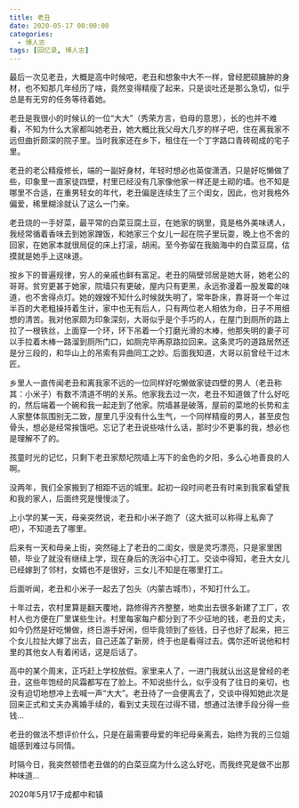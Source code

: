 ```yaml
---
title: 老丑
date: 2020-05-17 00:00:00
categories:
  - 博人志
tags: [回忆录, 博人志]
---
```


最后一次见老丑，大概是高中时候吧，老丑和想象中大不一样，曾经肥硕臃肿的身材，也不知那几年经历了啥，竟然变得精瘦了起来，只是谈吐还是那么急切，似乎总是有无穷的任务等待着她。

老丑是我很小的时候认的一位“大大”（秀荣方言，伯母的意思），长的也并不难看，不知为什么大家都叫她老丑，她大概比我父母大几岁的样子吧，住在离我家不远但曲折颇深的院子里。当时我家还在乡下，租住在一个丁字路口青砖砌成的宅子里。

老丑的老公精瘦修长，端的一副好身材，年轻时想必也英俊潇洒，只是好吃懒做了些，印象里一直家徒四壁，村里已经没有几家像他家一样还是土砌的墙。也不知是哪里不合适，在重男轻女的年代，老丑偏是连续生了三个闺女，因此，也对我格外偏爱，稀里糊涂就认了这么一门亲。

<!-- more -->

老丑烧的一手好菜，最平常的白菜豆腐土豆，在她家的锅里，竟是格外美味诱人，我经常循着香味去到她家蹭饭，和她家三个女儿一起在院子里玩耍，晚上也不舍的回家，在她家本就很局促的床上打滚，胡闹。至今弥留在我脑海中的白菜豆腐，估摸就是她手上这味道。

按乡下的普遍规律，穷人的亲戚也鲜有富足。老丑的隔壁邻居是她大哥，她老公的哥哥。贫穷更甚于她家，院墙只有更破，屋内只有更黑，永远弥漫着一股发霉的味道，也不舍得点灯。她的嫂嫂不知什么时候就失明了，常年卧床，靠哥哥一个年过半百的大老粗操持着生计，家中也无有后人，只有两位老人相依为命，日子不用细想的清苦。我对他家颇为印象深刻，大哥似乎是个手巧的人，在屋门到厕所的路上拉了一根铁丝，上面穿一个环，环下吊着一个打磨光滑的木棒，他那失明的妻子可以手拉着木棒一路溜到厕所门口，如厕完毕再原路拉回来。这条灵巧的道路居然还是分三段的，和华山上的吊索有异曲同工之妙。后面我知道，大哥以前曾经干过木匠。

乡里人一直传闻老丑和离我家不远的一位同样好吃懒做家徒四壁的男人（老丑称其：小米子）有数不清道不明的关系。他家我去过一次，老丑不知道做了什么好吃的，然后端着一个碗和我一起走到了他家。院墙甚是破落，屋前的菜地的长势和主人家整体氛围别无二致，屋里几乎没有什么生气，一个同样精瘦的男人，甚至皮包骨头，想必是经常挨饿吧。忘记了老丑说些啥什么话，那时少不更事的我，想必也是理解不了的。

孩童时光的记忆，只剩下老丑家颓圮院墙上泻下的金色的夕阳，多么心地善良的人啊。

没两年，我们全家搬到了相距不远的城里。起初一段时间老丑有时来到我家看望我和我的家人，后面终究是慢慢淡了。

上小学的某一天，母亲突然说，老丑和小米子跑了（这大抵可以称得上私奔了吧），不知道去了哪里。

后来有一天和母亲上街，突然碰上了老丑的二闺女，很是灵巧漂亮，只是家里困顿，毕业了就没有继续上学，现在身后的洗浴中心打工。交谈中得知，老丑大女儿已经嫁到了邻村，女婿也不是很好，三女儿不知是在哪里打工。

后面听闻，老丑和小米子一起去了包头（内蒙古城市），不知打什么工。

十年过去，农村里算是翻天覆地，路修得齐齐整整，地卖出去很多新建了工厂，农村人也方便在厂里谋些生计。村里每家每户都分到了不少征地的钱，老丑的丈夫，如今仍然是好吃懒做，终日游手好闲，但毕竟领到了些钱，日子也好了起来，把三个女儿拉扯大嫁了出去，自己还盖了新房，终于也是看得过去。偶尔还听说他和村里的其他女人有着闲话，这是后话了。

高中的某个周末，正巧赶上学校放假。家里来人了，一进门我就认出这是曾经的老丑，这些年饱经的风霜都写在了脸上。不知说些什么，似乎没有了往日的亲切，也没有迫切地想冲上去喊一声“大大”。老丑待了一会便离去了，交谈中得知她此次是回来正式和丈夫办离婚手续的，看到丈夫现在过得不错，想通过法律手段分得一些钱...

老丑的做法不想评价什么，只是在最需要母爱的年纪母亲离去，始终为我的三位姐姐感到难过与同情。

时隔今日，我突然顿悟老丑做的的白菜豆腐为什么这么好吃，而我终究是做不出那种味道...

2020年5月17于成都中和镇
